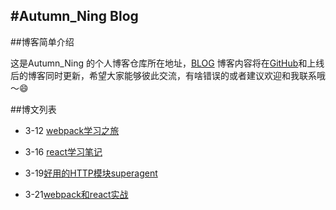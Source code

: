 #Autumn_Ning Blog
---
##博客简单介绍

这是Autumn_Ning 的个人博客仓库所在地址，[BLOG](ning.bystudio.top) 博客内容将在[GitHub](https://github.com/wangning0/Autumn_Ning_Blog)和上线后的博客同时更新，希望大家能够彼此交流，有啥错误的或者建议欢迎和我联系哦～😄

##博文列表

* 3-12 [webpack学习之旅](https://github.com/wangning0/Autumn_Ning_Blog/blob/master/blogs/3-12/webpack.md)	
* 3-16 [react学习笔记](https://github.com/wangning0/Autumn_Ning_Blog/blob/master/blogs/3-16/react_learn.md)

* 3-19[好用的HTTP模块superagent](https://github.com/wangning0/Autumn_Ning_Blog/blob/master/blogs/3-19/superAgent_learn.md)

* 3-21[webpack和react实战](https://github.com/wangning0/Autumn_Ning_Blog/blob/master/blogs/3-21/react_webpack.md) 

